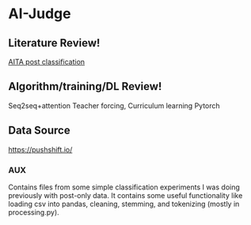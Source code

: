 # AI-Judge

## Literature Review!

[AITA post classification](https://arxiv.org/pdf/2101.07664.pdf)

## Algorithm/training/DL Review!

Seq2seq+attention
Teacher forcing, Curriculum learning
Pytorch

## Data Source

https://pushshift.io/

### AUX
Contains files from some simple classification experiments I was doing previously with post-only data. It contains some useful functionality like loading csv into 
pandas, cleaning, stemming, and tokenizing (mostly in processing.py). 
